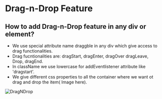 # Drag-n-Drop Feature
## How to add Drag-n-Drop feature in any div or element?
  - We use special attribute name draggble in any div which give access to drag functionalities.
  - Drag fucntionalities are: dragStart, dragEnter, dragOver dragLeave, Drop, dragEnd.
  - In className we use lowercase for addEventlistener attribute like 'dragstart'.
  - We give different css properties to all the container where we want ot drag and drop the item( Image here).
  
  
![DragNDrop](https://user-images.githubusercontent.com/114183358/218446384-407a7326-6d82-48dd-8646-31ec034a58f3.png)
